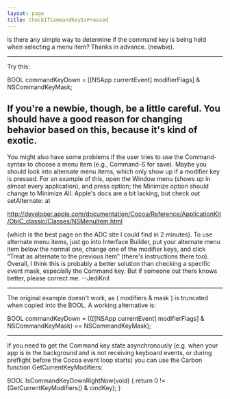 ```yaml
---
layout: page
title: CheckIfCommandKeyIsPressed
---
```




Is there any simple way to determine if the command key is being held when selecting a menu item?  Thanks in advance.  (newbie).

----

Try this:

    
BOOL commandKeyDown = [[NSApp currentEvent] modifierFlags] & NSCommandKeyMask;


If you're a newbie, though, be a little careful.  You should have a good reason for changing behavior based on this, because it's kind of exotic.
----
You might also have some problems if the user tries to use the Command-<key> syntax to choose a menu item (e.g., Command-S for save). Maybe you should look into alternate menu items, which only show up if a modifier key is pressed. For an example of this, open the Window menu (shows up in almost every application), and press option; the Minimize option should change to Minimize All. Apple's docs are a bit lacking, but check out     setAlternate: at

http://developer.apple.com/documentation/Cocoa/Reference/ApplicationKit/ObjC_classic/Classes/NSMenuItem.html

(which is the best page on the ADC site I could find in 2 minutes). To use alternate menu items, just go into Interface Builder, put your alternate menu item below the normal one, change one of the modifier keys, and click "Treat as alternate to the previous item" (there's instructions there too). Overall, I think this is probably a better solution than checking a specific event mask, especially the Command key. But if someone out there knows better, please correct me. --JediKnil

----
The original example doesn't work, as ( modifiers & mask ) is truncated when copied into the BOOL.
A working alternative is:

    
BOOL commandKeyDown = (([[NSApp currentEvent] modifierFlags] & NSCommandKeyMask) == NSCommandKeyMask);


----

If you need to get the Command key state asynchronously (e.g. when your app is in the background and is not receiving keyboard events, or during preflight before the Cocoa event loop starts) you can use the Carbon function GetCurrentKeyModifiers:

    
BOOL IsCommandKeyDownRightNow(void) {
	return 0 != (GetCurrentKeyModifiers() & cmdKey);
}

